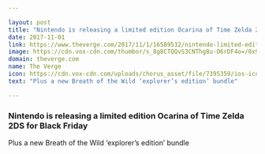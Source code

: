 ```yaml
---

layout: post
title: "Nintendo is releasing a limited edition Ocarina of Time Zelda 2DS for Black Friday"
date: 2017-11-01
link: https://www.theverge.com/2017/11/1/16589532/nintendo-limited-edition-ocarina-of-time-zelda-2ds-breath-of-the-wild-black-friday
image: https://cdn.vox-cdn.com/thumbor/s_8g8CTQQvS3CNThg8u-O6rDF4o=/0x98:1024x634/fit-in/1200x630/cdn.vox-cdn.com/uploads/chorus_asset/file/9582877/zelda_2ds.jpg
domain: theverge.com
name: The Verge
icon: https://cdn.vox-cdn.com/uploads/chorus_asset/file/7395359/ios-icon.0.png
text: "Plus a new Breath of the Wild ‘explorer’s edition’ bundle"

---
```


### Nintendo is releasing a limited edition Ocarina of Time Zelda 2DS for Black Friday

Plus a new Breath of the Wild ‘explorer’s edition’ bundle